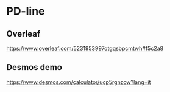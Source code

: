# PD-line

## Overleaf
https://www.overleaf.com/5231953997qtgqsbpcmtwh#f5c2a8

## Desmos demo
https://www.desmos.com/calculator/ucp5rgnzow?lang=it
